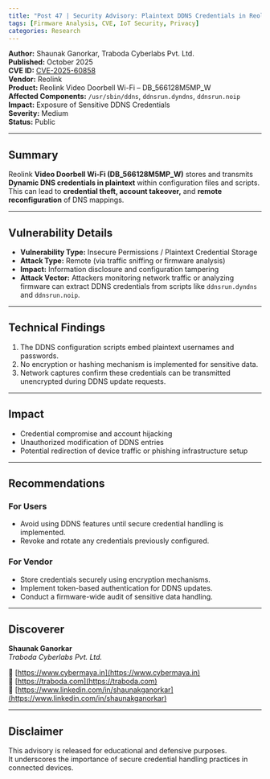 ```yaml
---
title: "Post 47 | Security Advisory: Plaintext DDNS Credentials in Reolink Video Doorbell Wi-Fi (CVE-2025-60858)"
tags: [Firmware Analysis, CVE, IoT Security, Privacy]
categories: Research
---
```


**Author:** Shaunak Ganorkar, Traboda Cyberlabs Pvt. Ltd.  
**Published:** October 2025  
**CVE ID:** [CVE-2025-60858](https://cve.mitre.org/cgi-bin/cvename.cgi?name=CVE-2025-60858)  
**Vendor:** Reolink  
**Product:** Reolink Video Doorbell Wi-Fi – DB_566128M5MP_W  
**Affected Components:** `/usr/sbin/ddns`, `ddnsrun.dyndns`, `ddnsrun.noip`  
**Impact:** Exposure of Sensitive DDNS Credentials  
**Severity:** Medium  
**Status:** Public  

---

## Summary

Reolink **Video Doorbell Wi-Fi (DB_566128M5MP_W)** stores and transmits **Dynamic DNS credentials in plaintext** within configuration files and scripts.  
This can lead to **credential theft, account takeover,** and **remote reconfiguration** of DNS mappings.

---

## Vulnerability Details

- **Vulnerability Type:** Insecure Permissions / Plaintext Credential Storage  
- **Attack Type:** Remote (via traffic sniffing or firmware analysis)  
- **Impact:** Information disclosure and configuration tampering  
- **Attack Vector:** Attackers monitoring network traffic or analyzing firmware can extract DDNS credentials from scripts like `ddnsrun.dyndns` and `ddnsrun.noip`.  

---

## Technical Findings

1. The DDNS configuration scripts embed plaintext usernames and passwords.  
2. No encryption or hashing mechanism is implemented for sensitive data.  
3. Network captures confirm these credentials can be transmitted unencrypted during DDNS update requests.  

---

## Impact

- Credential compromise and account hijacking  
- Unauthorized modification of DDNS entries  
- Potential redirection of device traffic or phishing infrastructure setup  

---

## Recommendations

### For Users
- Avoid using DDNS features until secure credential handling is implemented.  
- Revoke and rotate any credentials previously configured.  

### For Vendor
- Store credentials securely using encryption mechanisms.  
- Implement token-based authentication for DDNS updates.  
- Conduct a firmware-wide audit of sensitive data handling.  

---

## Discoverer

**Shaunak Ganorkar**  
*Traboda Cyberlabs Pvt. Ltd.*  

🔗 [https://www.cybermaya.in](https://www.cybermaya.in)  
🔗 [https://traboda.com](https://traboda.com)  
🔗 [https://www.linkedin.com/in/shaunakganorkar](https://www.linkedin.com/in/shaunakganorkar)

---

## Disclaimer

This advisory is released for educational and defensive purposes.  
It underscores the importance of secure credential handling practices in connected devices.

